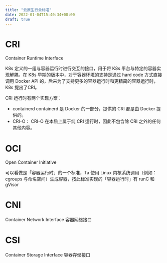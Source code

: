```yaml
---
title: "云原生行业标准"
date: 2022-01-04T15:40:34+08:00
draft: true
---
```


# CRI

Container Runtime Interface

K8s 定义的一组与容器运行时进行交互的接口，用于将 K8s 平台与特定的容器实现解耦。在 K8s 早期的版本中，对于容器环境的支持是通过 hard code 方式直接调用 Docker API 的，后来为了支持更多的容器运行时和更精简的容器运行时，K8s 提出了CRI。

CRI 运行时有两个实现方案：

- containerd
  containerd 是 Docker 的一部分，提供的 CRI 都是由 Docker 提供的。
- CRI-O：
  CRI-O 在本质上属于纯 CRI 运行时，因此不包含除 CRI 之外的任何其他内容。



# OCI

Open Container Initiative

可以看做是「容器运行时」的一个标准，Ta 使用 Linux 内核系统调用（例如：cgroups 与命名空间）生成容器，按此标准实现的「容器运行时」有 runC 和 gVisor



# CNI 

Container Network Interface 容器网络接口



# CSI

Container Storage Interface 容器存储接口


